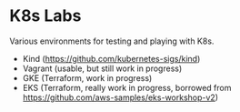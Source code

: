 # K8s Labs

Various environments for testing and playing with K8s.

* Kind (https://github.com/kubernetes-sigs/kind)
* Vagrant (usable, but still work in progress)
* GKE (Terraform, work in progress)
* EKS (Terraform, really work in progress, borrowed from https://github.com/aws-samples/eks-workshop-v2) 
